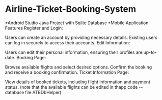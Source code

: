 # Airline-Ticket-Booking-System
*Android Studio Java Project with Sqlite Database
*Mobile Application
Features
Register and Login:

Users can create an account by providing necessary details.
Existing users can log in securely to access their accounts.
Edit Information:

Users can edit their personal information, ensuring their profiles are up-to-date.
Booking Page:

Browse available flights and select desired options.
Confirm the booking and receive a booking confirmation.
Ticket Information Page:

View details of booked tickets, including flight information and payment status.
(note that the available flights can be edited in thapp code -- database file ATBDbHelper)